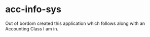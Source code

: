 # acc-info-sys
Out of bordom created this application which follows along with an Accounting Class I am in.
